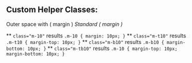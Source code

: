 Custom Helper Classes:
---
Outer space with ( margin )
*Standard ( margin )*

** `class="m-10"` results `.m-10 { margin: 10px; }`
** `class="m-t10"` results `.m-t10 { margin-top: 10px; }`
** `class="m-b10"` results `.m-b10 { margin-bottom: 10px; }`
** `class="m-tb10"` results `.m-10 { margin-top: 10px; margin-bottom: 10px; }`
